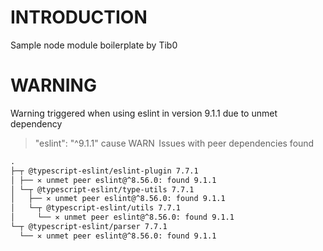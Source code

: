 # INTRODUCTION
Sample node module boilerplate by Tib0


# WARNING
Warning triggered when using eslint in version 9.1.1 due to unmet dependency

> "eslint": "^9.1.1" cause WARN  Issues with peer dependencies found
```txt
.
├─┬ @typescript-eslint/eslint-plugin 7.7.1
│ ├── ✕ unmet peer eslint@^8.56.0: found 9.1.1
│ └─┬ @typescript-eslint/type-utils 7.7.1
│   ├── ✕ unmet peer eslint@^8.56.0: found 9.1.1
│   └─┬ @typescript-eslint/utils 7.7.1
│     └── ✕ unmet peer eslint@^8.56.0: found 9.1.1
└─┬ @typescript-eslint/parser 7.7.1
  └── ✕ unmet peer eslint@^8.56.0: found 9.1.1
```